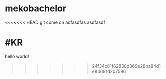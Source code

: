 # mekobachelor
<<<<<<< HEAD
git come on
adfasdfas
asdfasdf

#KR
=======
hello world!
>>>>>>> 24f34c81f82838d869e28ba84d1e84691d207596
